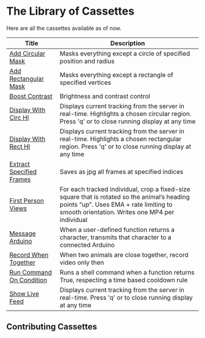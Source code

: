 # The Library of Cassettes

Here are all the cassettes available as of now.

| Title | Description |
|---|---|
| [Add Circular Mask](Add_Circular_Mask/add_circular_mask.md) | Masks everything except a circle of specified position and radius |
| [Add Rectangular Mask](Add_Rectangular_Mask/add_rectangular_mask.md) | Masks everything except a rectangle of specified vertices |
| [Boost Contrast](Boost_Contrast/boost_contrast.md) | Brightness and contrast control |
| [Display With Circ Hl](Display_With_Circ_Highlight/display_with_rect_highlight.md) | Displays current tracking from the server in real-time. Highlights a chosen circular region. Press 'q' or <Esc> to close running display at any time |
| [Display With Rect Hl](Display_With_Rect_Highlight/display_with_rect_highlight.md) | Displays current tracking from the server in real-time. Highlights a chosen rectangular region. Press 'q' or <Esc> to close running display at any time |
| [Extract Specified Frames](Extract_Specified_Frames/extract_specified_frames.md) | Saves as jpg all frames at specified indices |
| [First Person Views](First_Person_Views/first_person_views.md) | For each tracked individual, crop a fixed-size square that is rotated so the animal’s heading points “up”. Uses EMA + rate limiting to smooth orientation. Writes one MP4 per individual |
| [Message Arduino](Message_Arduino/message_arduino.md) | When a user-defined function returns a character, transmits that character to a connected Arduino |
| [Record When Together](Record_When_Together/record_when_together.md) | When two animals are close together, record video only then |
| [Run Command On Condition](Run_Command_On_Condition/run_command_on_condition.md) | Runs a shell command when a function returns True, respecting a time based cooldown rule |
| [Show Live Feed](Show_Live_Feed/show_live_feed.md) | Displays current tracking from the server in real-time. Press 'q' or <Esc> to close running display at any time |

## Contributing Cassettes

